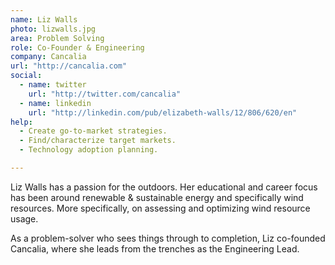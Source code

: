```yaml
---
name: Liz Walls
photo: lizwalls.jpg
area: Problem Solving
role: Co-Founder & Engineering
company: Cancalia
url: "http://cancalia.com"
social:
  - name: twitter
    url: "http://twitter.com/cancalia"
  - name: linkedin
    url: "http://linkedin.com/pub/elizabeth-walls/12/806/620/en"
help:
  - Create go-to-market strategies.
  - Find/characterize target markets.
  - Technology adoption planning.

---
```

Liz Walls has a passion for the outdoors.  Her educational and career focus has been around renewable & sustainable energy and specifically wind resources.  More specifically, on assessing and optimizing wind resource usage.

As a problem-solver who sees things through to completion, Liz co-founded Cancalia, where she leads from the trenches as the Engineering Lead.

